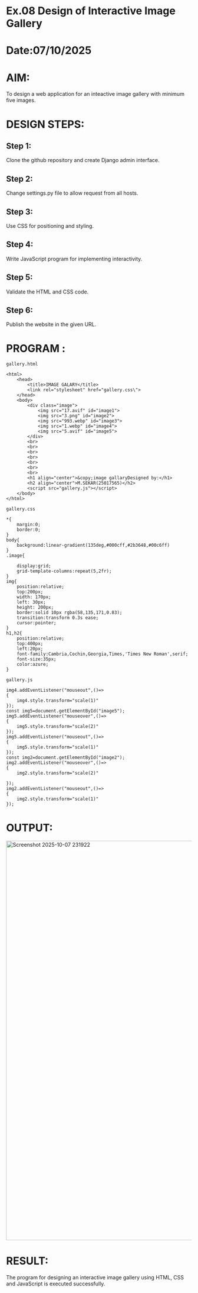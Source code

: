 # Ex.08 Design of Interactive Image Gallery
# Date:07/10/2025
# AIM:
To design a web application for an inteactive image gallery with minimum five images.

# DESIGN STEPS:
## Step 1:
Clone the github repository and create Django admin interface.

## Step 2:
Change settings.py file to allow request from all hosts.

## Step 3:
Use CSS for positioning and styling.

## Step 4:
Write JavaScript program for implementing interactivity.

## Step 5:
Validate the HTML and CSS code.

## Step 6:
Publish the website in the given URL.

# PROGRAM :
```
gallery.html

<html>
    <head>
        <title>IMAGE GALARY</title>
        <link rel="stylesheet" href="gallery.css\">
    </head>
    <body>
        <div class="image">
            <img src="17.avif" id="image1">
            <img src="3.png" id="image2">
            <img src="993.webp" id="image3">
            <img src="1.webp" id="image4">
            <img src="5.avif" id="image5">
        </div>
        <br>
        <br>
        <br>
        <br>
        <br>
        <br>
        <br>
        <h1 align="center">&copy;image gallaryDesigned by:</h1>
        <h2 align="center">M.SEKAR(25017565)</h2>
        <script src="gallery.js"></script>
    </body>
</html>

gallery.css

*{
    margin:0;
    border:0;
}
body{
    background:linear-gradient(135deg,#000cff,#2b3648,#00c6ff)
}
.image{

    display:grid;
    grid-template-columns:repeat(5,2fr);
}
img{
    position:relative;
    top:200px;
    width: 170px;
    left: 30px;
    height: 200px;
    border:solid 10px rgba(58,135,171,0.83);
    transition:transform 0.3s ease;
    cursor:pointer;   
}
h1,h2{
    position:relative;
    top:400px;
    left:20px;
    font-family:Cambria,Cochin,Georgia,Times,'Times New Roman',serif;
    font-size:35px;
    color:azure;
}

gallery.js

img4.addEventListener("mouseout",()=>
{
    img4.style.transform="scale(1)"
});
const img5=document.getElementById("image5");
img5.addEventListener("mouseover",()=>
{
    img5.style.transform="scale(2)"
});
img5.addEventListener("mouseout",()=>
{
    img5.style.transform="scale(1)"
});
const img2=document.getElementById("image2");
img2.addEventListener("mouseover",()=>
{
    img2.style.transform="scale(2)"

});
img2.addEventListener("mouseout",()=>
{
    img2.style.transform="scale(1)"
});

```

# OUTPUT:

<img><img width="1920" height="1080" alt="Screenshot 2025-10-07 231922" src="https://github.com/user-attachments/assets/1a142083-4c97-4949-845b-aca32dff48a5" />


# RESULT:
The program for designing an interactive image gallery using HTML, CSS and JavaScript is executed successfully.
